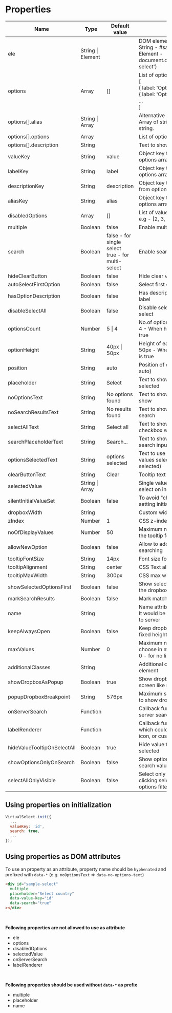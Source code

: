 # Properties

| Name | Type | Default value | Description |
| --- | --- | --- | ---- |
| ele | String \| Element | | DOM element to initialize plugin<br/>String - #sample-select <br/>Element - document.querySelector('#sample-select') |
| options | Array | [] | List of options <br/>[<br/>  { label: 'Option 1', value: '1' }, <br/>  { label: 'Option 2', value: '2' }<br/>  ...<br/>] |
| options[].alias | String \| Array | | Alternative labels to use on search.<br/>Array of string or comma separated string. |
| options[].options | Array | | List of options for option group |
| options[].description | String | | Text to show along with label |
| valueKey | String | value | Object key to use to get value from options array |
| labelKey | String | label | Object key to use to get label from options array |
| descriptionKey | String | description | Object key to use to get description from options array |
| aliasKey | String | alias | Object key to use to get alias from options array |
| disabledOptions | Array | [] | List of values to disable options <br/>e.g - [2, 3, 9] |
| multiple | Boolean | false | Enable multi-select |
| search | Boolean | false - for single select <br/>true - for multi-select | Enable search feature |
| hideClearButton | Boolean | false | Hide clear value button |
| autoSelectFirstOption | Boolean | false | Select first option by default on load |
| hasOptionDescription | Boolean | false | Has description to show along with label |
| disableSelectAll | Boolean | false | Disable select all feature of multiple select |
| optionsCount | Number | 5 \| 4 | No.of options to show on viewport <br/>4 - When hasOptionDescription is true |
| optionHeight | String | 40px \| 50px | Height of each dropdown options <br/>50px - When hasOptionDescription is true |
| position | String | auto | Position of dropbox (top, bottom, auto) |
| placeholder | String | Select | Text to show when no options selected |
| noOptionsText | String | No options found | Text to show when no options to show |
| noSearchResultsText | String | No results found | Text to show when no results on search |
| selectAllText | String | Select all | Text to show near select all checkbox when search is disabled |
| searchPlaceholderText | String | Search... | Text to show as placeholder for search input |
| optionsSelectedText | String | options selected | Text to use when displaying no.of values selected text (i.e. 3 options selected) |
| clearButtonText | String | Clear | Tooltip text for clear button |
| selectedValue | String \| Array | | Single value or array of values to select on init |
| silentInitialValueSet | Boolean | false | To avoid "change event" trigger on setting initial value |
| dropboxWidth | String | | Custom width for dropbox |
| zIndex | Number | 1 | CSS z-index value for dropbox |
| noOfDisplayValues | Number | 50 | Maximum no.of values to show in the tooltip for multi-select |
| allowNewOption | Boolean | false | Allow to add new option by searching |
| tooltipFontSize | String | 14px | Font size for tooltip |
| tooltipAlignment | String | center | CSS Text alignment for tooltip |
| tooltipMaxWidth | String | 300px | CSS max width for tooltip |
| showSelectedOptionsFirst | Boolean | false | Show selected options at the top of the dropbox |
| markSearchResults | Boolean | false | Mark matched term in label |
| name | String | | Name attribute for hidden input<br>It would be useful for form submit to server |
| keepAlwaysOpen | Boolean | false | Keep dropbox always open with fixed height |
| maxValues | Number | 0 | Maximum no.of options allowed to choose in multiple select<br>0 - for no limit |
| additionalClasses | String | | Additional classes for wrapper element |
| showDropboxAsPopup | Boolean | true | Show dropbox as popup on small screen like mobile |
| popupDropboxBreakpoint | String | 576px | Maximum screen width that allowed to show dropbox as popup |
| onServerSearch | Function | | Callback function to integrate server search |
| labelRenderer | Function | | Callback function to render label, which could be used to add image, icon, or custom content |
| hideValueTooltipOnSelectAll | Boolean | true | Hide value tooltip if all options selected |
| showOptionsOnlyOnSearch | Boolean | false | Show options to select only if search value is not empty |
| selectAllOnlyVisible | Boolean | false | Select only visible options on clicking select all checkbox when options filtered by search |

## Using properties on initialization

```js
VirtualSelect.init({
  ...
  valueKey: 'id',
  search: true,
  ...
});
```


## Using properties as DOM attributes

To use an property as an attribute, property name should be `hyphenated` and prefixed with `data-*` (e.g. `noOptionsText` => `data-no-options-text`)

```html
<div id="sample-select"
  multiple
  placeholder="Select country"
  data-value-key="id"
  data-search="true"
></div>
```

<br>

**Following properties are not allowed to use as attribute**
- ele
- options
- disabledOptions
- selectedValue
- onServerSearch
- labelRenderer

<br>

**Following properties should be used without `data-*` as prefix**
- multiple
- placeholder
- name
